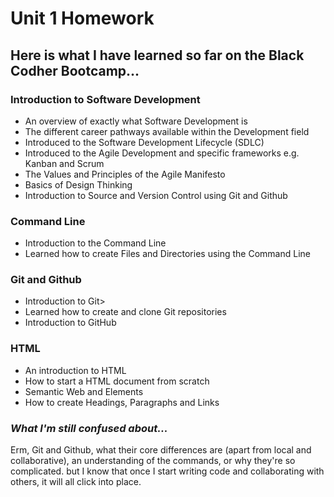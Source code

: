 # Unit 1 Homework

## Here is what I have learned so far on the Black Codher Bootcamp...


### **Introduction to Software Development**

* An overview of exactly what Software Development is
* The different career pathways available within the Development field
* Introduced to the Software Development Lifecycle (SDLC)
* Introduced to the Agile Development and specific frameworks e.g. Kanban and Scrum
* The Values and Principles of the Agile Manifesto
* Basics of Design Thinking
* Introduction to Source and Version Control using Git and Github

  
### **Command Line**
  
* Introduction to the Command Line
* Learned how to create Files and Directories using the Command Line
  
  
### **Git and Github**

* Introduction to Git>
* Learned how to create and clone Git repositories
* Introduction to GitHub

  
### **HTML**
* An introduction to HTML
* How to start a HTML document from scratch
* Semantic Web and Elements
* How to create Headings, Paragraphs and Links


### _What I'm still confused about..._

Erm, Git and Github, what their core differences are (apart from local and collaborative), an understanding of the commands, or why they're so complicated. but I know that once I start writing code and collaborating with others, it will all click into place.

